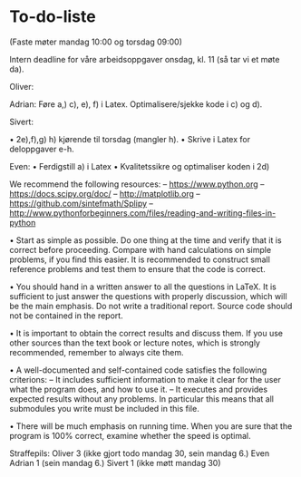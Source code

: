 # To-do-liste
(Faste møter mandag 10:00 og torsdag 09:00)

Intern deadline for våre arbeidsoppgaver onsdag, kl. 11 (så tar vi et møte da).

Oliver:

Adrian:
Føre a,) c), e), f) i Latex. 
Optimalisere/sjekke kode i c) og d).


Sivert:

• 2e),f),g) h) kjørende til torsdag (mangler h).
• Skrive i Latex for deloppgaver e-h.

Even:
• Ferdigstill a) i Latex
• Kvalitetssikre og optimaliser koden i 2d)





We recommend the following resources:
– https://www.python.org
– https://docs.scipy.org/doc/
– http://matplotlib.org
– https://github.com/sintefmath/Splipy
– http://www.pythonforbeginners.com/files/reading-and-writing-files-in-python

• Start as simple as possible. Do one thing at the time and verify that it is correct
before proceeding. Compare with hand calculations on simple problems, if you find
this easier. It is recommended to construct small reference problems and test them
to ensure that the code is correct.

• You should hand in a written answer to all the questions in LaTeX. It is sufficient to
just answer the questions with properly discussion, which will be the main emphasis.
Do not write a traditional report. Source code should not be contained in the report.

• It is important to obtain the correct results and discuss them. If you use other sources
than the text book or lecture notes, which is strongly recommended, remember to
always cite them.

• A well-documented and self-contained code satisfies the following criterions:
– It includes sufficient information to make it clear for the user what the program
does, and how to use it.
– It executes and provides expected results without any problems. In particular
this means that all submodules you write must be included in this file.

• There will be much emphasis on running time. When you are sure that the program
is 100% correct, examine whether the speed is optimal.

Straffepils:
Oliver 3 (ikke gjort todo mandag 30, sein mandag 6.)
Even
Adrian 1 (sein mandag 6.)
Sivert 1 (ikke møtt mandag 30)
